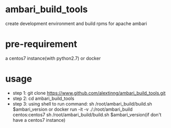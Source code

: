 # ambari_build_tools
create development environment and build rpms for apache ambari

# pre-requirement
a centos7 instance(with python2.7) or docker

# usage
+ step 1: git clone https://www.github.com/alextinng/ambari_build_tools.git
+ step 2: cd ambari_build_tools
+ step 3: using shell to run command: sh /root/ambari_build/build.sh $ambari_version or docker run -it -v ./:/root/ambari_build centos:centos7 sh /root/ambari_build/build.sh $ambari_version(if don't have a centos7 instance)
